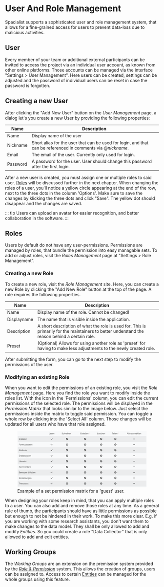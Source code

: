 # User And Role Management

Spacialist supports a sophisticated user and role management system, that allows for a fine-grained access for users to prevent data-loss due to malicious activities.

## User

Every member of your team or additional external participants can be invited to access the project via an individual user account, as known from other online platforms. Those accounts can be managed via the interface "Settings > User Management". Here users can be created, settings can be adjusted and the password of individual users can be reset in case the password is forgotten.

## Creating a new User

After clicking the "Add New User" button on the _User Management_ page, a dialog let's you create a new User by providing the following properties:

| Name | Description |
| --- | ---|
| Name | Display name of the user |
| Nickname | Short alias for the user that can be used for login, and that can be referenced in comments via @_nickname_. |
| Email | The email of the user. Currently only used for login. |
| Password | A password for the user. User should change this password after the first login. |


After a new user is created, you must assign one or multiple roles to said user. [Roles](#roles) will be discussed further in the next chapter. When changing the roles of a user, you'll notice a yellow circle appearing at the end of the row, next to the three dots in the column 'Options'. Make sure to save the changes by klicking the three dots and click "Save". The yellow dot should disappear and the changes are saved.


::: tip
Users can upload an avatar for easier recognition, and better collaboration in the software.
:::

## Roles

Users by default do not have any user-permissions. Permissions are managed by roles, that bundle the permission into easy managable sets.
To add or adjust roles, visit the _Roles Management_ page at "Settings > Role Management".

### Creating a new Role

To create a new role, visit the _Role Management_ site. Here, you can create a new Role by clicking the "Add New Role" button at the top of the page. A role requires the following properties.

| Name | Description |
| --- | ---|
| Name | Display name of the role. Cannot be changed! |
| Displayname | The name that is visible inside the application. |
| Description | A short description of what the role is used for. This is primarily for the maintainers to better understand the reason behind a certain role.  |
| Preset | (Optional) Allows for using another role as 'preset' for having to make less adjustments to the newly created role.    |

After submitting the form, you can go to the next step to modify the permissions of the user.

### Modifying an existing Role

When you want to edit the permissions of an existing role, you visit the _Role Management_ page. Here you find the role you want to modify inside the roles list. With the icon in the 'Permissions' column, you can edit the current permissions of the selected role. The permissions will be displayed in the _Permission Matrix_ that looks similar to the image below. Just select the permissions inside the matrix to toggle said permission. You can toggle a whole row by clicking into the 'Select All' column. Those changes will be updated for all users who have that role assigned.

<figure>
    <img src="./images/user/role-permissions-guest.png" alt="Image of the permission matrix of a role." >
    <figcaption>
    Example of a set permission matrix for a 'guest' user.
    </figcaption>
</figure>

When designing your roles keep in mind, that you can apply multiple roles to a user. You can also add and remove those roles at any time. As a general rule of thumb, the participants should have as little permissions as possible but enough to not be hindered in their work. To make this more clear. E.g. if you are working with some research assistants, you don't want them to make changes to the data model. They shall be only allowed to add and modify _Entities_. So you could create a role "Data Collector" that is only allowed to add and edit entities. 


## Working Groups

The _Working Groups_ are an extension on the premission system provided by the [_Role & Permission_](../user/permission) system. 
This allows the creation of groups, users can be assigned to. Access to certain [Entities](../entity.md) can be managed for the whole
groups using this feature.